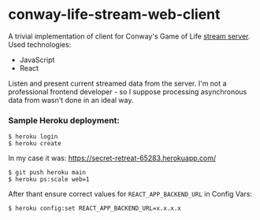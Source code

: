 # conway-life-stream-web-client

A trivial implementation of client for Conway's Game of Life [stream server](https://github.com/fedor-malyshkin/conway-life-stream-server).
Used technologies:
* JavaScript
* React

Listen and present current streamed data from the server. I'm not a professional frontend developer - so I suppose processing asynchronous data from wasn't done in an ideal way. 

### Sample Heroku deployment:
```shell script
$ heroku login
$ heroku create
```
In my case it was: https://secret-retreat-65283.herokuapp.com/
```shell script
$ git push heroku main
$ heroku ps:scale web=1
```

After thant ensure correct values for `REACT_APP_BACKEND_URL` in Config Vars:
```shell script
$ heroku config:set REACT_APP_BACKEND_URL=x.x.x.x
``` 
